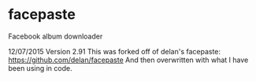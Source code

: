 # facepaste
Facebook album downloader

12/07/2015 Version 2.91
This was forked off of delan's facepaste: https://github.com/delan/facepaste
And then overwritten with what I have been using in code.
